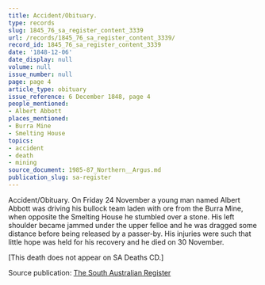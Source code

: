 ```yaml
---
title: Accident/Obituary.
type: records
slug: 1845_76_sa_register_content_3339
url: /records/1845_76_sa_register_content_3339/
record_id: 1845_76_sa_register_content_3339
date: '1848-12-06'
date_display: null
volume: null
issue_number: null
page: page 4
article_type: obituary
issue_reference: 6 December 1848, page 4
people_mentioned:
- Albert Abbott
places_mentioned:
- Burra Mine
- Smelting House
topics:
- accident
- death
- mining
source_document: 1985-87_Northern__Argus.md
publication_slug: sa-register
---
```


Accident/Obituary.  On Friday 24 November a young man named Albert Abbott was driving his bullock team laden with ore from the Burra Mine, when opposite the Smelting House he stumbled over a stone.  His left shoulder became jammed under the upper felloe and he was dragged some distance before being released by a passer-by.  His injuries were such that little hope was held for his recovery and he died on 30 November.

[This death does not appear on SA Deaths CD.]

Source publication: [The South Australian Register](/publications/sa-register/)
